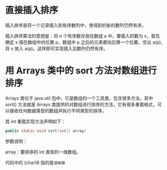 # 直接插入排序

插入排序是将一个记录插入到有序数列中，使得到的新的数列仍然有序。

插入排序算法的思想是：将 n 个有序数存放在数组 a 中，要插入的数为 x，首先确定 x 插在数组中的位置 p，数组中 p 之后的元素都向后移一个位置，空出 a(p),将 x 放入 a(p)。这样即可实现插入后数列仍然有序。

# 用 Arrays 类中的 sort 方法对数组进行排序

Arrays 类位于 java.util 包中，它是数组的一个工具类，包含很多方法，其中 sort() 方法就是 Arrays 类提供的对数组进行排序的方法，它有很多重载格式，可以接收任何数据类型的数组并执行不同类型的排序。

其 int 重载实现方法声明如下：

```java
public static void sort(int[] array)
```

参数说明：

array：要排序的 int 类型的一维数组。

代码中的 (char)8 指的是`退格键`
